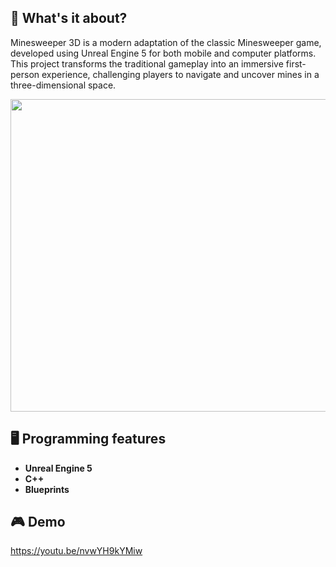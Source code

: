 ## 🤔 What's it about?
Minesweeper 3D is a modern adaptation of the classic Minesweeper game, developed using Unreal Engine 5 for both mobile and computer platforms. This project transforms the traditional gameplay into an immersive first-person experience, challenging players to navigate and uncover mines in a three-dimensional space.

<p align="center">
  <img src="https://github.com/Mieszko46/DevPortfolio/blob/main/MineSweeper 3D/gallery/Minesweeper3D_demo.gif" width="680" height="500">
</p>

## 🖥️ Programming features
- **Unreal Engine 5**
- **C++**
- **Blueprints**

## :video_game: Demo
https://youtu.be/nvwYH9kYMiw
